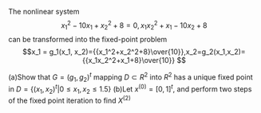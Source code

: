 The nonlinear system
$$x_1^2-10x_1+x_2^2+8=0,  x_1x_2^2+x_1-10x_2+8$$
can be transformed into the fixed-point problem
$$x_1 = g_1(x_1, x_2)={{x_1^2+x_2^2+8}\over{10}},x_2=g_2(x_1,x_2)={{x_1x_2^2+x_1+8}\over{10}} $$

(a)Show that $G = (g_1,g_2)^t$ mapping $D \subset R^2$ into $R^2$ has a unique fixed point in
$D = {\{}(x_1,x_2)^t|0\le{x_1,x_2}\le1.5{\}}$
(b)Let $x^{(0)}=[0,1]^t$, and perform two steps of the fixed point iteration to find $X^{(2)}$